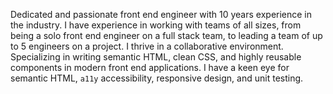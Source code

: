 Dedicated and passionate front end engineer with 10 years 
experience in the industry. I have experience in working with teams
of all sizes, from being a solo front end engineer on a full stack 
team, to leading a team of up to 5 engineers on a project. I thrive 
in a collaborative environment. Specializing in writing semantic HTML, 
clean CSS, and highly reusable components in modern front end 
applications. I have a keen eye for semantic HTML, 
<span class="screen-only">`a11y`</span><span class="print-only">
accessibility</span>, responsive design, and unit testing.

